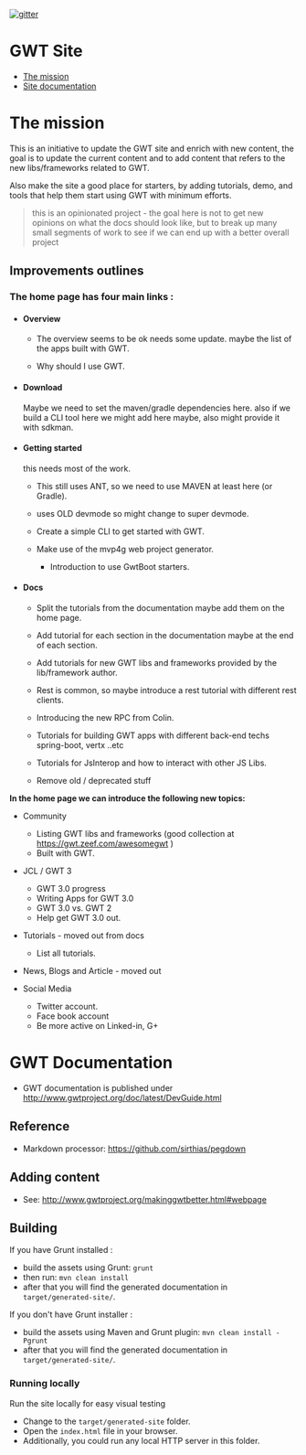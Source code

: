 [![gitter](https://img.shields.io/badge/gitter.im-Join%20Chat-green.svg)](https://gitter.im/gwtproject/gwt/)

# GWT Site

* [The mission](#the-mission)
* [Site documentation](#gwt-documentation)


# The mission

This is an initiative to update the GWT site and enrich with new content, the goal is to update the current content and to add content that refers to the new libs/frameworks related to GWT.

Also make the site a good place for starters, by adding tutorials, demo, and tools that help them start using GWT with minimum efforts.

> this is an opinionated project - the goal here is not to get new opinions on what the docs should look like, but to break up many small segments of work to see if we can end up with a better overall project

## Improvements outlines

### The home page has four main links :

- #### Overview

	- The overview seems to be ok needs some update. maybe the list of the apps built with GWT.

  - Why should I use GWT.

  
- #### Download

	Maybe we need to set the maven/gradle dependencies here.
  also if we build a CLI tool here we might add here maybe, also might provide it with sdkman.

- #### Getting started
	this needs most of the work.

	- This still uses ANT, so we need to use MAVEN at least here (or Gradle).

  - uses OLD devmode so might change to super devmode.

  - Create a simple CLI to get started with GWT.

  - Make use of the mvp4g web project generator.

	- Introduction to use GwtBoot starters.

- #### Docs

  - Split the tutorials from the documentation maybe add them on the home page.

  - Add tutorial for each section in the documentation maybe at the end of each section.

  - Add tutorials for new GWT libs and frameworks provided by the lib/framework author.

  - Rest is common, so maybe introduce a rest tutorial with different rest clients.

  - Introducing the new RPC from Colin.

  - Tutorials for building GWT apps with different back-end techs spring-boot, vertx ..etc

  - Tutorials for JsInterop and how to interact with other JS Libs.

  - Remove old / deprecated stuff

**In the home page we can introduce the following new topics:**

- Community

  - Listing GWT libs and frameworks (good collection at https://gwt.zeef.com/awesomegwt )
  - Built with GWT.


- JCL / GWT 3
  - GWT 3.0 progress
  - Writing Apps for GWT 3.0
  - GWT 3.0 vs. GWT 2
  - Help get GWT 3.0 out.


- Tutorials - moved out from docs

  - List all tutorials.


- News, Blogs and Article - moved out


- Social Media
  - Twitter account.
  - Face book account
  - Be more active on Linked-in, G+


# GWT Documentation

* GWT documentation is published under http://www.gwtproject.org/doc/latest/DevGuide.html

## Reference

* Markdown processor: https://github.com/sirthias/pegdown

## Adding content

* See: http://www.gwtproject.org/makinggwtbetter.html#webpage

## Building

If you have Grunt installed :
* build the assets using Grunt: `grunt`
* then run: `mvn clean install`
* after that you will find the generated documentation in `target/generated-site/`.

If you don't have Grunt installer :
* build the assets using Maven and Grunt plugin: `mvn clean install -Pgrunt`
* after that you will find the generated documentation in `target/generated-site/`.

### Running locally
Run the site locally for easy visual testing

* Change to the `target/generated-site` folder.
* Open the `index.html` file in your browser.
* Additionally, you could run any local HTTP server in this folder.


